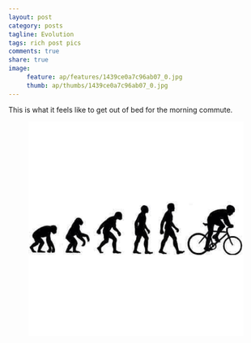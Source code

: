 ```yaml
---
layout: post
category: posts
tagline: Evolution
tags: rich post pics
comments: true
share: true
image: 
     feature: ap/features/1439ce0a7c96ab07_0.jpg
     thumb: ap/thumbs/1439ce0a7c96ab07_0.jpg
---
```

This is what it feels like to get out of bed for the morning commute.
<figure class="">
<a href = "/images/ap/standard/1439ce0a7c96ab07_0.jpg">
<img src="/images/ap/standard/1439ce0a7c96ab07_0.jpg">
</a></figure>